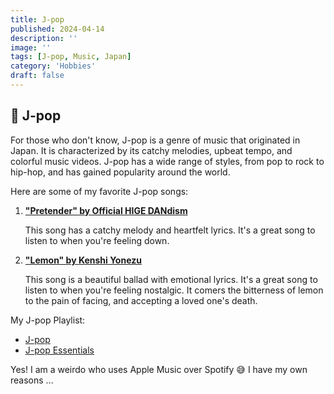 ```yaml
---
title: J-pop
published: 2024-04-14
description: ''
image: ''
tags: [J-pop, Music, Japan]
category: 'Hobbies'
draft: false 
---
```


## 🎵 J-pop

For those who don't know, J-pop is a genre of music that originated in Japan. It is characterized by its catchy melodies, upbeat tempo, and colorful music videos. J-pop has a wide range of styles, from pop to rock to hip-hop, and has gained popularity around the world.

Here are some of my favorite J-pop songs:

1. [**"Pretender" by Official HIGE DANdism**](https://www.youtube.com/watch?v=TQ8WlA2GXbk)

    This song has a catchy melody and heartfelt lyrics. It's a great song to listen to when you're feeling down.


2. [**"Lemon" by Kenshi Yonezu**](https://www.youtube.com/watch?v=SX_ViT4Ra7k)

    This song is a beautiful ballad with emotional lyrics. It's a great song to listen to when you're feeling nostalgic. It comers the bitterness of lemon to the pain of facing, and accepting a loved one's death.



My J-pop Playlist: 
- [J-pop](https://music.apple.com/ca/playlist/jpop/pl.u-6mo4aPvC86p0WjL)
- [J-pop Essentials](https://music.apple.com/ca/playlist/jpop-essentials/pl.u-ZmblxoJiVqGa1x2)

Yes! I am a weirdo who uses Apple Music over Spotify 😅 I have my own reasons ...
